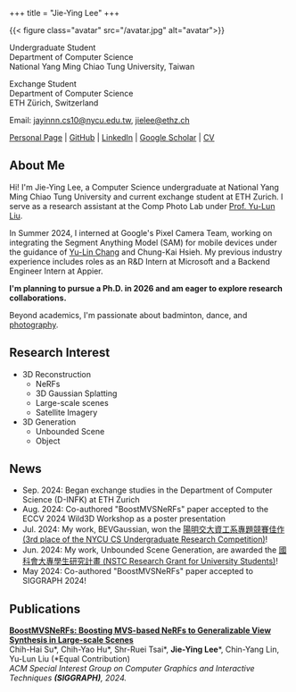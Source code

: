 +++
title = "Jie-Ying Lee"
+++

{{< figure class="avatar" src="/avatar.jpg" alt="avatar">}}

Undergraduate Student  
Department of Computer Science  
National Yang Ming Chiao Tung University, Taiwan

Exchange Student  
Department of Computer Science  
ETH Zürich, Switzerland

Email: [jayinnn.cs10@nycu.edu.tw](mailto:jayinnn.cs10@nycu.edu.tw), [jielee@ethz.ch](mailto:jielee@ethz.ch)

[Personal Page](https://jayinnn.dev) | [GitHub](http://github.com/jayin92) | [LinkedIn](https://www.linkedin.com/in/jayinnn/) | [Google Scholar](https://scholar.google.com/citations?view_op=list_works&hl=zh-TW&user=mKB6voEAAAAJ) | [CV](https://raw.githubusercontent.com/jayin92/CV/main/cv.pdf)



## About Me

Hi! I'm Jie-Ying Lee, a Computer Science undergraduate at National Yang Ming Chiao Tung University and current exchange student at ETH Zurich. I serve as a research assistant at the Comp Photo Lab under [Prof. Yu-Lun Liu](https://yulunalexliu.github.io/).

In Summer 2024, I interned at Google's Pixel Camera Team, working on integrating the Segment Anything Model (SAM) for mobile devices under the guidance of [Yu-Lin Chang](https://scholar.google.com/citations?user=0O9rukQAAAAJ&hl=en) and Chung-Kai Hsieh. My previous industry experience includes roles as an R&D Intern at Microsoft and a Backend Engineer Intern at Appier.

**I'm planning to pursue a Ph.D. in 2026 and am eager to explore research collaborations.**

Beyond academics, I'm passionate about badminton, dance, and [photography](https://www.instagram.com/photograbear_/).

## Research Interest

- 3D Reconstruction
    - NeRFs
    - 3D Gaussian Splatting
    - Large-scale scenes
    - Satellite Imagery
- 3D Generation
  - Unbounded Scene
  - Object

## News

- Sep. 2024: Began exchange studies in the Department of Computer Science (D-INFK) at ETH Zurich
- Aug. 2024: Co-authored "BoostMVSNeRFs" paper accepted to the ECCV 2024 Wild3D Workshop as a poster presentation
- Jul. 2024: My work, BEVGaussian, won the [陽明交大資工系專題競賽佳作 (3rd place of the NYCU CS Undergraduate Research Competition)](https://www.cs.nycu.edu.tw/storage/materials/xeXTWKdsG4IkteKZGx3lxO6WdeZv4Qi0mgaomFJr.pdf)!
- Jun. 2024: My work, Unbounded Scene Generation, are awarded the [國科會大專學生研究計畫 (NSTC Research Grant for University Students)](https://www.nstc.gov.tw/folksonomy/list/2af9ad9a-1f47-450d-b5a1-2cb43de8290c?l=ch)!
- May 2024: Co-authored "BoostMVSNeRFs" paper accepted to SIGGRAPH 2024!  

## Publications

[**BoostMVSNeRFs: Boosting MVS-based NeRFs to Generalizable View Synthesis in Large-scale Scenes**](https://su-terry.github.io/BoostMVSNeRFs/)  
Chih-Hai Su*, Chih-Yao Hu*, Shr-Ruei Tsai*, **Jie-Ying Lee***, Chin-Yang Lin, Yu-Lun Liu (*Equal Contribution)  
*ACM Special Interest Group on Computer Graphics and Interactive Techniques **(SIGGRAPH)**, 2024.*
